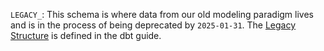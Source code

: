 `LEGACY_`: This schema is where data from our old modeling paradigm lives and is in the process of being deprecated by `2025-01-31`. The [Legacy Structure](https://handbook.gitlab.com/handbook/business-technology/data-team/platform/dbt-guide/#model-structure) is defined in the dbt guide.